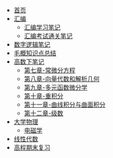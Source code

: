 
* [首页](/)
* [汇编]()
  - [汇编学习笔记](汇编笔记.md)
  - [汇编考试通关笔记](#汇编考试通关笔记.md)
* [数字逻辑笔记](数字逻辑笔记.md)
* [毛概知识点总结](毛概知识点总结.md)
* [高数下笔记]()
  * [第七章-常微分方程](第七章-常微分方程.md)
  * [第八章-向量代数和解析几何](第八章-向量代数和解析几何.md)
  * [第九章-多元函数微分学](第九章-多元函数微分学.md)
  * [第十章-重积分](第十章-重积分.md)
  * [第十一章-曲线积分与曲面积分](第十一章-曲线积分与曲面积分)
  * [第十二章-级数](第十二章-级数.md)
* [大学物理]()
  * [电磁学](大物-电磁学.md)
* [线性代数](线性代数笔记.md)
* [高程期末复习](高程期末复习.md)
